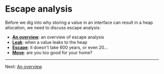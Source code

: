 # Escape analysis

Before we dig into why storing a value in an interface can result in a heap allocation, we need to discuss escape analysis:

* **[An overview](./01-overview.md)**: an overview of escape analysis
* **[Leak](./02-leak.md)**: when a value leaks to the heap
* **[Escape](./03-escape.md)**: it doesn't take 600 years, or even 20...
* **[Move](./04-move.md)**: are you too good for your home?

---

Next: [An overview](./01-overview.md)
